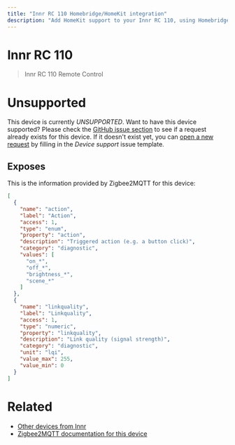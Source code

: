 ```yaml
---
title: "Innr RC 110 Homebridge/HomeKit integration"
description: "Add HomeKit support to your Innr RC 110, using Homebridge, Zigbee2MQTT and homebridge-z2m."
---
```

<!---
This file has been GENERATED using src/docgen/docgen.ts
DO NOT EDIT THIS FILE MANUALLY!
-->
# Innr RC 110
> Innr RC 110 Remote Control


# Unsupported

This device is currently *UNSUPPORTED*.
Want to have this device supported? Please check the [GitHub issue section](https://github.com/itavero/homebridge-z2m/issues?q=RC%20110) to see if a request already exists for this device.
If it doesn't exist yet, you can [open a new request](https://github.com/itavero/homebridge-z2m/issues/new?assignees=&labels=enhancement&template=device_support.yml&title=%5BDevice%5D+Innr%20RC%20110&model=Innr%20RC%20110&exposes=%5B%0A%20%20%7B%0A%20%20%20%20%22name%22%3A%20%22action%22%2C%0A%20%20%20%20%22label%22%3A%20%22Action%22%2C%0A%20%20%20%20%22access%22%3A%201%2C%0A%20%20%20%20%22type%22%3A%20%22enum%22%2C%0A%20%20%20%20%22property%22%3A%20%22action%22%2C%0A%20%20%20%20%22description%22%3A%20%22Triggered%20action%20(e.g.%20a%20button%20click)%22%2C%0A%20%20%20%20%22category%22%3A%20%22diagnostic%22%2C%0A%20%20%20%20%22values%22%3A%20%5B%0A%20%20%20%20%20%20%22on_*%22%2C%0A%20%20%20%20%20%20%22off_*%22%2C%0A%20%20%20%20%20%20%22brightness_*%22%2C%0A%20%20%20%20%20%20%22scene_*%22%0A%20%20%20%20%5D%0A%20%20%7D%2C%0A%20%20%7B%0A%20%20%20%20%22name%22%3A%20%22linkquality%22%2C%0A%20%20%20%20%22label%22%3A%20%22Linkquality%22%2C%0A%20%20%20%20%22access%22%3A%201%2C%0A%20%20%20%20%22type%22%3A%20%22numeric%22%2C%0A%20%20%20%20%22property%22%3A%20%22linkquality%22%2C%0A%20%20%20%20%22description%22%3A%20%22Link%20quality%20(signal%20strength)%22%2C%0A%20%20%20%20%22category%22%3A%20%22diagnostic%22%2C%0A%20%20%20%20%22unit%22%3A%20%22lqi%22%2C%0A%20%20%20%20%22value_max%22%3A%20255%2C%0A%20%20%20%20%22value_min%22%3A%200%0A%20%20%7D%0A%5D) by filling in the _Device support_ issue template.

## Exposes

This is the information provided by Zigbee2MQTT for this device:

```json
[
  {
    "name": "action",
    "label": "Action",
    "access": 1,
    "type": "enum",
    "property": "action",
    "description": "Triggered action (e.g. a button click)",
    "category": "diagnostic",
    "values": [
      "on_*",
      "off_*",
      "brightness_*",
      "scene_*"
    ]
  },
  {
    "name": "linkquality",
    "label": "Linkquality",
    "access": 1,
    "type": "numeric",
    "property": "linkquality",
    "description": "Link quality (signal strength)",
    "category": "diagnostic",
    "unit": "lqi",
    "value_max": 255,
    "value_min": 0
  }
]
```

# Related
* [Other devices from Innr](../index.md#innr)
* [Zigbee2MQTT documentation for this device](https://www.zigbee2mqtt.io/devices/RC_110.html)